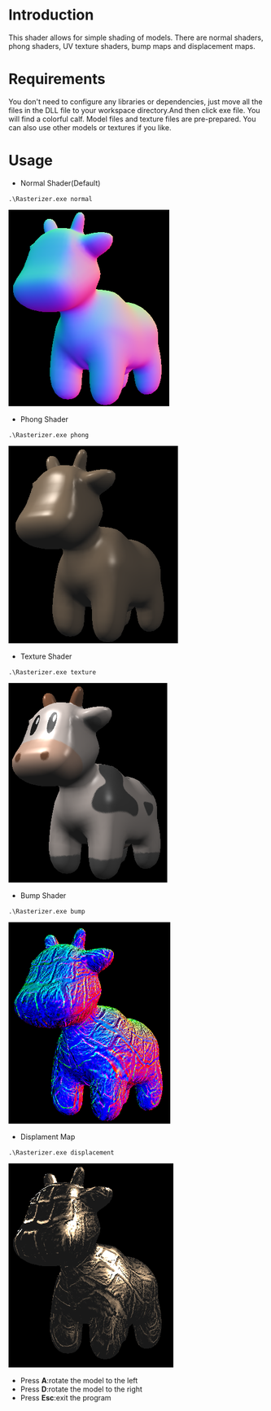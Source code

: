 # Introduction

This shader allows for simple shading of models. There are normal shaders, phong shaders, UV texture shaders, bump maps and displacement maps.


# Requirements

You don't need to configure any libraries or dependencies, just move all the files in the DLL file to your workspace directory.And then click exe file. You will find a colorful calf. Model files and texture files are pre-prepared. You can also use other models or textures if you like.

# Usage

- Normal Shader(Default)

```
.\Rasterizer.exe normal
```
![avatar](/doc/picture/normal.png)
- Phong Shader

```
.\Rasterizer.exe phong
```
![avatar](/doc/picture/phong.png)
- Texture Shader

```
.\Rasterizer.exe texture
```
![avatar](/doc/picture/texture.png)
- Bump Shader
```
.\Rasterizer.exe bump
```
![avatar](/doc/picture/bump.png)
- Displament Map
```
.\Rasterizer.exe displacement
```
![avatar](/doc/picture/displacement.png)
- Press **A**:rotate the model to the left
- Press **D**:rotate the model to the right
- Press **Esc**:exit the program



